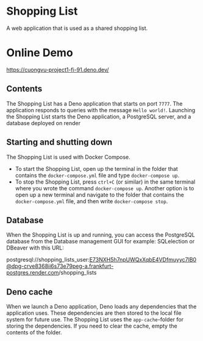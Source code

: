 # Shopping List

A web application that is used as a shared shopping list.

# Online Demo

https://cuongvu-project1-fi-91.deno.dev/

## Contents

The Shopping List has a Deno application that starts on port `7777`.
The application responds to queries with the message `Hello world!`. Launching
the Shopping List starts the Deno application, a PostgreSQL server, and a
database deployed on render

## Starting and shutting down

The Shopping List is used with Docker Compose.

- To start the Shopping List, open up the terminal in the folder that
  contains the `docker-compose.yml` file and type `docker-compose up`.
- To stop the Shopping List, press `ctrl+C` (or similar) in the same terminal
  where you wrote the command `docker-compose up`. Another option is to open up
  a new terminal and navigate to the folder that contains the
  `docker-compose.yml` file, and then write `docker-compose stop`.

## Database

When the Shopping List is up and running, you can access the PostgreSQL
database from the Database management GUI for example: SQLelection or DBeaver with this URL:

postgresql://shopping_lists_user:E73NXH5h7npUWQxXqbE4VDfmuyyc7lB0@dpg-crve8368ii6s73e79peg-a.frankfurt-postgres.render.com/shopping_lists

## Deno cache

When we launch a Deno application, Deno loads any dependencies that the
application uses. These dependencies are then stored to the local file system
for future use. The Shopping List uses the `app-cache`-folder for storing the
dependencies. If you need to clear the cache, empty the contents of the folder.

